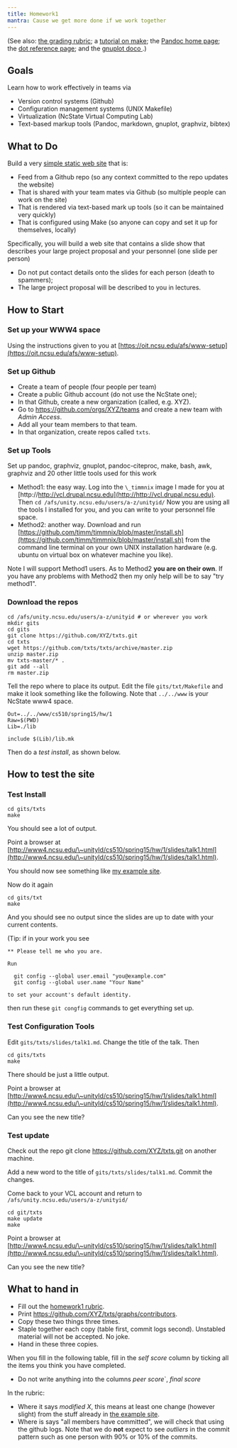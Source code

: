 ```yaml
---
title: Homework1
mantra: Cause we get more done if we work together
---
```


(See also: [the grading rubric](rubric1.html);
a [tutorial on make](make.html); 
the [Pandoc home page](http://johnmacfarlane.net/pandoc/);
the [dot reference page](http://www.graphviz.org/Documentation.php);
and the [gnuplot doco ](http://gnuplot.sourceforge.net/demo/).)

## Goals 

Learn how to work effectively in teams via

+ Version control systems (Github)
+ Configuration management systems (UNIX Makefile)
+ Virtualization (NcState Virtual Computing Lab)
+ Text-based markup tools (Pandoc, markdown, gnuplot, graphviz, bibtex)

## What to Do 

Build a very [simple static web site][egsite] that is:

+ Feed from a Github repo (so any context committed to the repo updates the website)
+ That is shared with your team mates via Github (so multiple people can work on the site)
+ That is rendered via text-based mark up tools (so it can be maintained very quickly)
+ That is configured using Make (so anyone can copy and set it up for themselves, locally)

Specifically, you will build a web site that
contains a slide show that describes your large
project proposal and your personnel (one slide per
person)

+ Do not put contact details onto the slides for each person (death to spammers);
+ The large project proposal will be described to you in lectures.

[egsite]: http://www4.ncsu.edu/~tjmenzie/cs510/slides/talk1.html "Example of site"

## How to Start 

### Set up your WWW4 space

Using the instructions given to you at 
[https://oit.ncsu.edu/afs/www-setup](https://oit.ncsu.edu/afs/www-setup).

### Set up Github

+ Create a team of people (four people per team)
+ Create a public Github account (do not use the NcState one);
+ In that Github, create a new organization (called, e.g. XYZ).
+ Go to https://github.com/orgs/XYZ/teams and create a new team with _Admin Access_.
+ Add all your team members to that team.
+ In that organization, create repos called   `txts`.
  
 

### Set up Tools

Set up pandoc, graphviz, gnuplot, pandoc-citeproc, make, bash, awk, graphviz and
20 other little tools used for this work

+ Method1: the easy way. Log into the  `\_timmnix` image I made for you at
  [http://http://vcl.drupal.ncsu.edu](http://http://vcl.drupal.ncsu.edu).  
  Then `cd /afs/unity.ncsu.edu/users/a-z/unityid/`
  Now you are using all the tools I installed for you, and you can write to
  your personnel file space.
+ Method2: another way. Download and run 
  [https://github.com/timm/timmnix/blob/master/install.sh](https://github.com/timm/timmnix/blob/master/install.sh)
  from the command line terminal
	on your own UNIX installation
  hardware  (e.g. ubuntu on virtual box
  on whatever machine you like). 

Note I will support Method1 users. As to Method2
**you are on their own**. If you
have any problems with Method2  then my only help will be to say "try method1".

### Download the repos

```
cd /afs/unity.ncsu.edu/users/a-z/unityid # or wherever you work
mkdir gits
cd gits
git clone https://github.com/XYZ/txts.git
cd txts
wget https://github.com/txts/txts/archive/master.zip
unzip master.zip
mv txts-master/* .
git add --all
rm master.zip
```

Tell the repo where to place its output. 
Edit the file `gits/txt/Makefile` and make it look something like the following.
Note that `../../www` is your NcState www4 space.

```
Out=../../www/cs510/spring15/hw/1
Raw=$(PWD)
Lib=./lib

include $(Lib)/lib.mk
```


Then do a _test install_, as shown below.

## How to test the site 

### Test Install

```
cd gits/txts
make
```

You should see a lot of output.

Point a browser at 
[http://www4.ncsu.edu/\~unityId/cs510/spring15/hw/1/slides/talk1.html](http://www4.ncsu.edu/\~unityId/cs510/spring15/hw/1/slides/talk1.html).

You should now see something like [my example site][egsite].

Now do it again

```
cd gits/txt
make
```

And you should see no output since the slides are up to date with your current contents.

(Tip: if in your work you see

```
** Please tell me who you are.

Run

  git config --global user.email "you@example.com"
  git config --global user.name "Your Name"

to set your account's default identity.
```

then run these `git congfig` commands to get everything set up.

### Test Configuration Tools

Edit `gits/txts/slides/talk1.md`. Change the title of the talk. Then

```
cd gits/txts
make
```

There should be just a little output.

Point a browser at 
[http://www4.ncsu.edu/\~unityId/cs510/spring15/hw/1/slides/talk1.html](http://www4.ncsu.edu/\~unityId/cs510/spring15/hw/1/slides/talk1.html).

Can you see the new title?

### Test update

Check out the repo git clone https://github.com/XYZ/txts.git on another machine.

Add a new word to the title of `gits/txts/slides/talk1.md`. Commit the changes.

Come back to your VCL account and return to `/afs/unity.ncsu.edu/users/a-z/unityid/`

```
cd git/txts
make update
make
```

Point a browser at 
[http://www4.ncsu.edu/\~unityId/cs510/spring15/hw/1/slides/talk1.html](http://www4.ncsu.edu/\~unityId/cs510/spring15/hw/1/slides/talk1.html).

Can you see the new title?


## What to hand in 

+ Fill out the [homework1 rubric](rubric1.html).
+ Print https://github.com/XYZ/txts/graphs/contributors.
+ Copy these two things three times.
+ Staple together each copy (table first, commit logs second). Unstabled
  material will not be accepted. No joke.
+ Hand in these three copies.

When you fill in the following table,
fill in the _self score_ column by ticking all the items
you think you have completed.

+ Do not write anything into the columns _peer score_`, _final score_


In the rubric:

+ Where it says _modified X_, this means at least one change (however slight)
  from the stuff already in [the example site][egsite].
+ Where is says "all members have committed", we will check that using
  the github logs. Note that we do **not** expect to see _outliers_ in the commit
  pattern such as one person with 90% or 10% of the commits.
  
 

